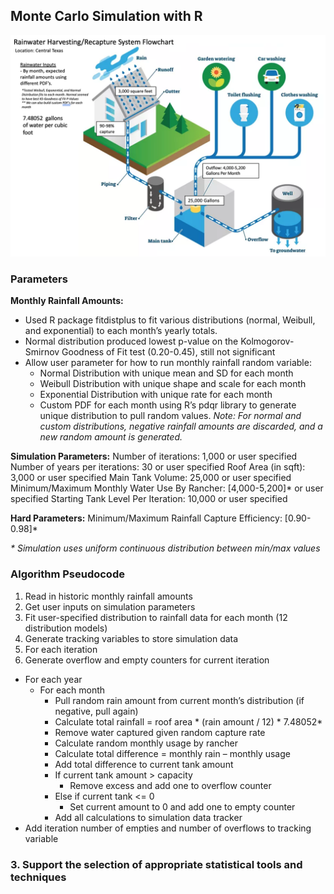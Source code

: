 ## Monte Carlo Simulation with R

<img src="images/rainwater.png?raw=true"/>

### Parameters
**Monthly Rainfall Amounts:**
- Used R package fitdistplus to fit various distributions (normal, Weibull, and exponential) to each month’s yearly totals.
- Normal distribution produced lowest p-value on the Kolmogorov-Smirnov Goodness of Fit test (0.20-0.45), still not significant
- Allow user parameter for how to run monthly rainfall random variable:
  - Normal Distribution with unique mean and SD for each month
  - Weibull Distribution with unique shape and scale for each month
  - Exponential Distribution with unique rate for each month
  - Custom PDF for each month using R’s pdqr library to generate unique distribution to pull random values.
_Note: For normal and custom distributions, negative rainfall amounts are discarded, and a new random amount is generated._

**Simulation Parameters:**
Number of iterations: 1,000 or user specified
Number of years per iterations: 30 or user specified
Roof Area (in sqft): 3,000 or user specified
Main Tank Volume: 25,000 or user specified
Minimum/Maximum Monthly Water Use By Rancher: [4,000-5,200]* or user specified
Starting Tank Level Per Iteration: 10,000 or user specified

**Hard Parameters:**
Minimum/Maximum Rainfall Capture Efficiency: [0.90-0.98]*

_* Simulation uses uniform continuous distribution between min/max values_


### Algorithm Pseudocode
1. Read in historic monthly rainfall amounts
2. Get user inputs on simulation parameters
3. Fit user-specified distribution to rainfall data for each month (12 distribution models)
4. Generate tracking variables to store simulation data
5. For each iteration
6. Generate overflow and empty counters for current iteration
  - For each year
    - For each month
      - Pull random rain amount from current month’s distribution (if negative, pull again)
      - Calculate total rainfall = roof area * (rain amount / 12) * 7.48052*
      - Remove water captured given random capture rate
      - Calculate random monthly usage by rancher
      - Calculate total difference = monthly rain – monthly usage
      - Add total difference to current tank amount
      - If current tank amount > capacity
        - Remove excess and add one to overflow counter
      - Else if current tank <= 0
        - Set current amount to 0 and add one to empty counter
      - Add all calculations to simulation data tracker
  - Add iteration number of empties and number of overflows to tracking variable


### 3. Support the selection of appropriate statistical tools and techniques

